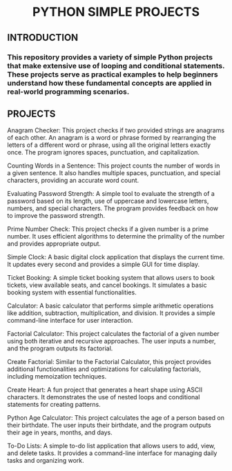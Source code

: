 <h1 align="center">PYTHON SIMPLE PROJECTS</h1>
<h2 align="left">INTRODUCTION</h2>
<h3 align="left">This repository provides a variety of simple Python projects that make extensive use of looping and conditional statements. These projects serve as practical examples to help beginners understand how these fundamental concepts are applied in real-world programming scenarios.</h3>
<h2 align="left">PROJECTS</h2>
Anagram Checker:
This project checks if two provided strings are anagrams of each other. An anagram is a word or phrase formed by rearranging the letters of a different word or phrase, using all the original letters exactly once. The program ignores spaces, punctuation, and capitalization.

Counting Words in a Sentence:
This project counts the number of words in a given sentence. It also handles multiple spaces, punctuation, and special characters, providing an accurate word count.

Evaluating Password Strength:
A simple tool to evaluate the strength of a password based on its length, use of uppercase and lowercase letters, numbers, and special characters. The program provides feedback on how to improve the password strength.

Prime Number Check:
This project checks if a given number is a prime number. It uses efficient algorithms to determine the primality of the number and provides appropriate output.

Simple Clock:
A basic digital clock application that displays the current time. It updates every second and provides a simple GUI for time display.

Ticket Booking:
A simple ticket booking system that allows users to book tickets, view available seats, and cancel bookings. It simulates a basic booking system with essential functionalities.

Calculator:
A basic calculator that performs simple arithmetic operations like addition, subtraction, multiplication, and division. It provides a simple command-line interface for user interaction.

Factorial Calculator:
This project calculates the factorial of a given number using both iterative and recursive approaches. The user inputs a number, and the program outputs its factorial.

Create Factorial:
Similar to the Factorial Calculator, this project provides additional functionalities and optimizations for calculating factorials, including memoization techniques.

Create Heart:
A fun project that generates a heart shape using ASCII characters. It demonstrates the use of nested loops and conditional statements for creating patterns.

Python Age Calculator:
This project calculates the age of a person based on their birthdate. The user inputs their birthdate, and the program outputs their age in years, months, and days.

To-Do Lists:
A simple to-do list application that allows users to add, view, and delete tasks. It provides a command-line interface for managing daily tasks and organizing work.
<h2 align="center"></h2>
